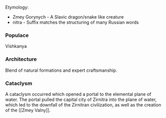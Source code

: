 Etymology: 
- Zmey Gorynych - A Slavic dragon/snake like creature
- nitra - Suffix matches the structuring of many Russian words

### Populace
Vishkanya

### Architecture
Blend of natural formations and expert craftsmanship.

### Cataclysm
A cataclysm occurred which opened a portal to the elemental plane of water. The portal pulled the capital city of Zirnitra into the plane of water, which led to the downfall of the Zirnitran civilization, as well as the creation of the [[Zmey Valny]].